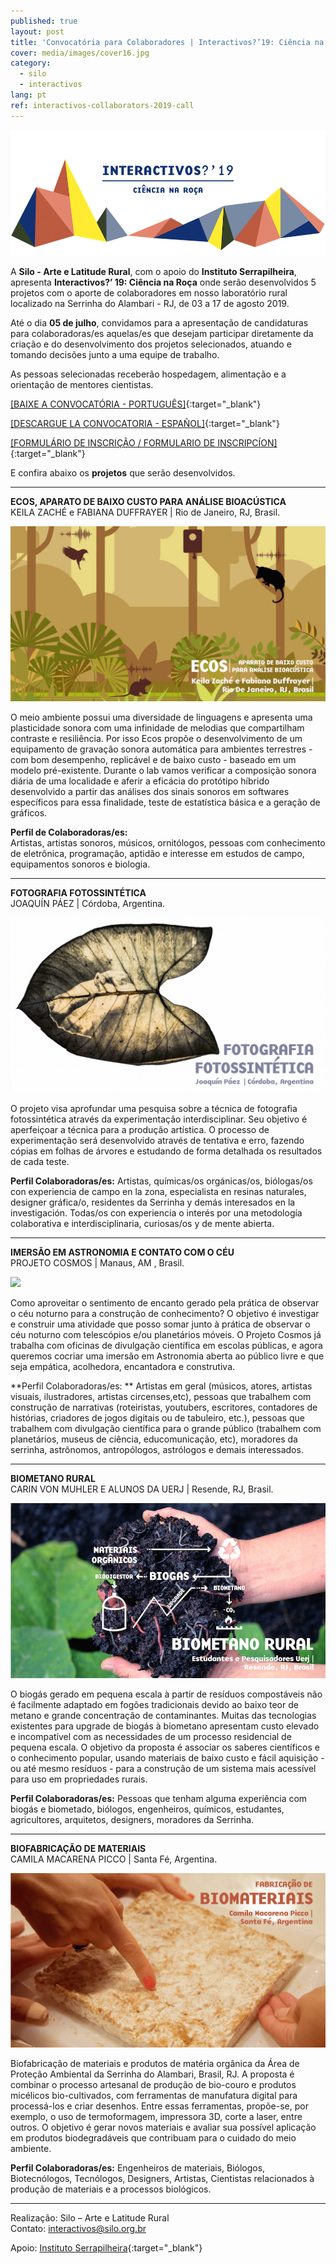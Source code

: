 ```yaml
---
published: true
layout: post
title: 'Convocatória para Colaboradores | Interactivos?’19: Ciência na Roça'
cover: media/images/cover16.jpg
category:
  - silo
  - interactivos
lang: pt
ref: interactivos-collaborators-2019-call
---
```

![](/media/images/i19_cover00.png)

A **Silo - Arte e Latitude Rural**, com o apoio do **Instituto Serrapilheira**, apresenta **Interactivos?’ 19: Ciência na Roça** onde serão desenvolvidos 5 projetos com o aporte de colaboradores em nosso laboratório rural localizado na Serrinha do Alambari - RJ, de 03 a 17 de agosto 2019. 

Até o dia **05 de julho**, convidamos para a apresentação de candidaturas para colaboradoras/es aquelas/es que desejam participar diretamente da criação e do desenvolvimento dos projetos selecionados, atuando e tomando decisões junto a uma equipe de trabalho.

As pessoas selecionadas receberão hospedagem, alimentação e a orientação de mentores cientistas.
  

[[BAIXE A CONVOCATÓRIA - PORTUGUÊS]](/media/docs/colaboradores_convocatoria2019_pt.pdf){:target="_blank"}  

[[DESCARGUE LA CONVOCATORIA - ESPAÑOL]](/media/docs/colaboradores_convocatoria2019_es.pdf){:target="_blank"}  

[[FORMULÁRIO DE INSCRIÇÃO / FORMULARIO DE INSCRIPCÍON]](https://forms.gle/PXNXAU6viLPdstZ77){:target="_blank"}


E confira abaixo os **projetos** que serão desenvolvidos.

------------------------------------------------------------------------------------------------------ 

**ECOS, APARATO DE BAIXO CUSTO PARA ANÁLISE BIOACÚSTICA**  
KEILA ZACHÉ e FABIANA DUFFRAYER | Rio de Janeiro, RJ, Brasil.

![](/media/images/ecos.jpg)

O meio ambiente possui uma diversidade de linguagens e apresenta uma plasticidade sonora com uma infinidade de melodias que compartilham contraste e resiliência. 
Por isso Ecos propõe o desenvolvimento de um equipamento de gravação sonora automática para ambientes terrestres - com bom desempenho, replicável e de baixo custo - baseado em um modelo pré-existente. Durante o lab vamos verificar a composição sonora diária de uma localidade e aferir a eficácia do protótipo híbrido desenvolvido a partir das análises dos sinais sonoros em softwares específicos para essa finalidade, teste de estatística básica e a geração de gráficos.  

**Perfil de Colaboradoras/es:**  
Artistas, artistas sonoros, músicos, ornitólogos, pessoas com conhecimento de eletrônica, programação, aptidão e interesse em estudos de campo, equipamentos sonoros e biologia.  
  
  
-------------------------------------------------------------------------------------------------------      
  
**FOTOGRAFIA FOTOSSINTÉTICA**  
JOAQUÍN PÁEZ | Córdoba, Argentina.  
  
![](/media/images/fotografiafotossintese.jpg)
  
O projeto visa aprofundar uma pesquisa sobre a técnica de fotografia fotossintética através da experimentação interdisciplinar. Seu objetivo é aperfeiçoar a técnica para a produção artística. O processo de experimentação será desenvolvido através de tentativa e erro, fazendo cópias em folhas de árvores e estudando de forma detalhada os resultados de cada teste.

**Perfil Colaboradoras/es:**
Artistas, químicas/os orgánicas/os, biólogas/os con experiencia de campo en la zona, especialista en resinas naturales, designer gráfica/o, residentes da Serrinha y demás interesados en la investigación. Todas/os con experiencia o interés por una metodología colaborativa e interdisciplinaria, curiosas/os y de mente abierta. 
  
  
-------------------------------------------------------------------------------------------------------   
        
**IMERSÃO EM ASTRONOMIA E CONTATO COM O CÉU**  
PROJETO COSMOS | Manaus, AM , Brasil.  
  
![](/media/images/cosmos.jpg)
  
Como aproveitar o sentimento de encanto gerado pela prática de observar o céu noturno para a construção de conhecimento? O objetivo é investigar e construir uma atividade que posso somar junto à prática de observar o céu noturno com telescópios e/ou planetários móveis.  O Projeto Cosmos já trabalha com oficinas de divulgação científica em escolas públicas, e agora queremos cocriar uma imersão em Astronomia aberta ao público livre e que seja empática, acolhedora, encantadora e construtiva.

**Perfil Colaboradoras/es: **
Artistas em geral (músicos, atores, artistas visuais, ilustradores, artistas circenses,etc), pessoas que trabalhem com construção de narrativas (roteiristas, youtubers, escritores, contadores de histórias, criadores de jogos digitais ou de tabuleiro, etc.), pessoas que trabalhem com divulgação científica para o grande público (trabalhem com planetários, museus de ciência, educomunicação, etc), moradores da serrinha, astrônomos, antropólogos, astrólogos e demais interessados.
  
  
-------------------------------------------------------------------------------------------------------
  
  
**BIOMETANO RURAL**  
CARIN VON MUHLER E ALUNOS DA UERJ | Resende, RJ, Brasil.  
  
![](/media/images/biometanorural.jpg)

O biogás gerado em pequena escala à partir de resíduos compostáveis não é facilmente adaptado em fogões tradicionais devido ao baixo teor de metano e grande concentração de contaminantes. Muitas das tecnologias existentes para upgrade de biogás à biometano apresentam custo elevado e incompatível com as necessidades de um processo residencial de pequena escala.
O objetivo da proposta é associar os saberes científicos e o conhecimento popular, usando materiais de baixo custo e fácil aquisição - ou até mesmo resíduos - para  a construção de um sistema mais acessível para uso em propriedades rurais.

 
**Perfil Colaboradoras/es:**
Pessoas que tenham alguma experiência com biogás e biometado, biólogos, engenheiros, químicos, estudantes, agricultores, arquitetos, designers, moradores da Serrinha. 

  
-------------------------------------------------------------------------------------------------------      
      
**BIOFABRICAÇÃO DE MATERIAIS**  
CAMILA MACARENA PICCO | Santa Fé, Argentina.  
  
![](/media/images/biomateriais.jpg)
  
Biofabricação de materiais e produtos de matéria orgânica da Área de Proteção Ambiental da Serrinha do Alambari, Brasil, RJ. A proposta é combinar o processo artesanal de produção de bio-couro e produtos micélicos bio-cultivados, com ferramentas de manufatura digital para processá-los e criar desenhos. Entre essas ferramentas, propõe-se, por exemplo, o uso de termoformagem, impressora 3D, corte a laser, entre outros. O objetivo é gerar novos materiais e avaliar sua possível aplicação em produtos biodegradáveis que contribuam para o cuidado do meio ambiente.
   
**Perfil Colaboradoras/es:**
Engenheiros de materiais, Biólogos, Biotecnólogos, Tecnólogos, Designers, Artistas, Cientistas relacionados à produção de materiais e a processos biológicos.
 
  
-------------------------------------------------------------------------------------------------------      
   

  
Realização: Silo – Arte e Latitude Rural  
Contato: [interactivos@silo.org.br](mailto:interactivos@silo.org.br)

Apoio: [Instituto Serrapilheira](https://serrapilheira.org/){:target="_blank"}  
